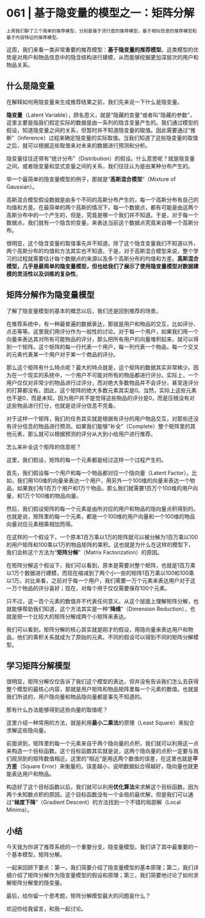 # 061 | 基于隐变量的模型之一：矩阵分解

    上周我们聊了三个简单的推荐模型，分别是基于流行度的推荐模型，基于相似信息的推荐模型和基于内容特征的推荐模型。

这周，我们来看一类非常重要的推荐模型：**基于隐变量的推荐模型**。这类模型的优势是对用户和物品信息中的隐含结构进行建模，从而能够挖掘更加深层次的用户和物品关系。

## 什么是隐变量

在解释如何用隐变量来生成推荐结果之前，我们先来说一下什么是隐变量。

**隐变量**（Latent Variable），顾名思义，就是“隐藏的变量”或者叫“隐藏的参数”，这里主要是指我们假定实际的数据是由一系列的隐含变量产生的。我们通过模型的假设，知道隐变量之间的关系，但暂时并不知道隐变量的取值。因此需要通过“推断”（Inference）过程来确定隐变量的实际取值。当我们知道了这些隐变量的取值之后，就可以根据这些取值来对未来的数据进行预测和分析。

隐变量往往还带有“统计分布”（Distribution）的假设。什么意思呢？就是隐变量之间，或者隐变量和显式变量之间的关系，我们往往认为是由某种分布产生的。

举一个最简单的隐变量模型的例子，那就是“**高斯混合模型**”（Mixture of Gaussian）。

高斯混合模型假设数据是由多个不同的高斯分布产生的，每一个高斯分布有自己的均值和方差。在最简单的两个高斯的情况下，每一个数据点，都有可能是由这两个高斯分布中的一个产生的，但是，究竟是哪一个我们并不知道。于是，对于每一个数据点，我们就有一个隐含的变量，来表达当前这个数据点究竟来自哪一个高斯分布。

很明显，这个隐含变量的取值事先并不知道。除了这个隐含变量我们不知道以外，两个高斯分布的均值和方法其实也不知道。于是，对于高斯混合模型来说，整个学习的过程就需要估计每个数据点的来源以及多个高斯分布的均值和方差。**高斯混合模型，几乎是最简单的隐变量模型，但也给我们了展示了使用隐变量模型对数据建模的灵活性以及训练的复杂性**。

## 矩阵分解作为隐变量模型

了解了隐变量模型的基本的概念以后，我们还是回到推荐的场景。

在推荐系统中，有一种最普遍的数据表达，那就是用户和物品的交互，比如评分、点击等等。这里我们用评分作为一般性的讨论。对于每一个用户，如果我们用一个向量来表达其对所有可能物品的评分，那么把所有用户的向量堆积起来，就可以得到一个矩阵。这个矩阵的每一行代表一个用户，每一列代表一个物品，每一个交叉的元素代表某一个用户对于某一个商品的评分。

那么这个矩阵有什么特点呢？最大的特点就是，这个矩阵的数据其实非常稀少。因为在一个现实的系统中，一个用户不可能对所有的物品都进行评分。实际上，一个用户仅仅对非常少的物品进行过评分，而对绝大多数物品并不会评分，甚至连评分的打算都没有。因此，这个矩阵的绝大多数元素其实是0。当然，实际上这些元素也不是0，而是未知，因为用户并不是觉得这些物品的评分是0，而是压根没有对这些物品进行打分，也就是说评分信息不完备。

对于这样一个矩阵，我们的任务其实就是根据有评分的用户物品交互，对那些还没有评分信息的物品进行预测。如果我们能够“补全”（Complete）整个矩阵里的其他元素，那么就可以根据预测的评分从大到小给用户进行推荐。

怎么来补全这个矩阵的信息呢？

这里，我们假设，矩阵的每一个元素都是经过这样一个过程产生的。

首先，我们假设每一个用户和每一个物品都对应一个隐向量（Latent Factor）。比如，我们用100维的向量来表达一个用户，用另外一个100维的向量来表达一个物品。如果我们有1百万个用户和1万个物品，那么我们就需要1百万个100维的用户向量，和1万个100维的物品向量。

然后，我们假设矩阵的每一个元素是由所对应的用户和物品的隐向量点积得到的。也就是说，矩阵里的每一个元素，都是一个100维的用户向量和一个100维的物品向量对应元素相乘相加而得。

在这样的一个假设下，一个原本1百万乘以1万的矩阵就可以被分解为1百万乘以100的用户矩阵和100乘以1万的物品矩阵的乘积。这也就是为什么在这样的模型下，我们会称这个方法为“**矩阵分解**”（Matrix Factorization）的原因。

在矩阵分解这个假设下，我们可以看到，原本是需要对整个矩阵，也就是1百万乘以1万个数据进行建模，而现在缩减到了两个小一些的矩阵1百万乘以100和100乘以1万。对比来看，之前对于每一个用户，我们需要一万个元素来表达用户对于这一万个物品的评分喜好；现在，对每个用于仅仅需要保存100个元素。

只不过，这一百个元素的数值并不代表任何意义。从这个层面上理解矩阵分解，也就能够帮助我们知道，这个方法其实是一种“**降维**”（Dimension Reduction），也就是把一个比较大的矩阵分解成两个小矩阵来表达。

我们可以看到，矩阵分解的核心其实就是刚才的假设，用隐向量来表达用户和物品，他们的乘积关系就成为了原始的元素。不同的假设可以得到不同的矩阵分解模型。

## 学习矩阵分解模型

很明显，矩阵分解仅仅告诉了我们这个模型的表达，但并没有告诉我们怎么去获得整个模型的最核心内容，那就是用户矩阵和物品矩阵里每一个元素的数值。也就是我们所说的，用户隐向量和物品隐向量都是事先不知道的。

那有什么办法能够得到这些向量的取值呢？

这里介绍一种常用的方法，就是利用**最小二乘法**的原理（Least Square）来拟合求解这些隐向量。

前面讲到，矩阵里的每一个元素来自于两个隐向量的点积，我们就可以利用这一点来构造一个目标函数。这个目标函数其实就是说，这两个隐向量的点积一定要与我们观测到的矩阵数值相近。这里的“相近”是用这两个数值的误差，在这里也就是**平方差**（Square Error）来衡量的。误差越小，说明数据拟合得越好，隐向量也就更能表达用户和物品。

构造好了这个目标函数以后，我们就可以利用**优化算法**来求解这个目标函数。因为两个未知数点积的原因，这个目标函数没有一个全局的最优解，但是我们可以通过“**梯度下降**”（Gradient Descent）的方法找到一个不错的局部解（Local Minima）。

## 小结

今天我为你讲了推荐系统的一个重要分支，隐变量模型。我们讲了其中最重要的一个基本模型，矩阵分解。

一起来回顾下要点：第一，我们简要介绍了隐变量模型的基本原理；第二，我们详细介绍了矩阵分解作为隐变量模型的假设和原理；第三，我们简要地讨论了如何求解矩阵分解里的隐变量。

最后，给你留一个思考题，矩阵分解模型最大的问题是什么？

欢迎你给我留言，和我一起讨论。
    